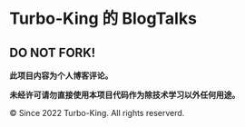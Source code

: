 # Turbo-King 的 BlogTalks

## DO NOT FORK!

**此项目内容为个人博客评论。**

**未经许可请勿直接使用本项目代码作为除技术学习以外任何用途。**

© Since 2022 Turbo-King. All rights reserverd.
